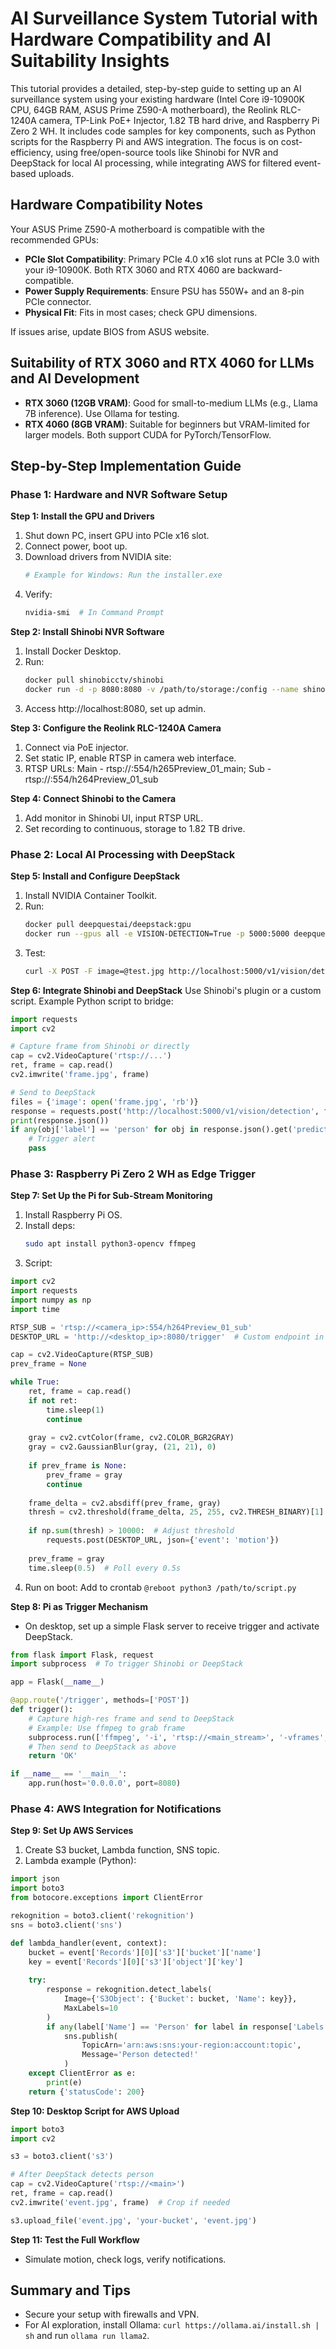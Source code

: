 # AI Surveillance System Tutorial with Hardware Compatibility and AI Suitability Insights

This tutorial provides a detailed, step-by-step guide to setting up an AI surveillance system using your existing hardware (Intel Core i9-10900K CPU, 64GB RAM, ASUS Prime Z590-A motherboard), the Reolink RLC-1240A camera, TP-Link PoE+ Injector, 1.82 TB hard drive, and Raspberry Pi Zero 2 WH. It includes code samples for key components, such as Python scripts for the Raspberry Pi and AWS integration. The focus is on cost-efficiency, using free/open-source tools like Shinobi for NVR and DeepStack for local AI processing, while integrating AWS for filtered event-based uploads.

## Hardware Compatibility Notes
Your ASUS Prime Z590-A motherboard is compatible with the recommended GPUs:

- **PCIe Slot Compatibility**: Primary PCIe 4.0 x16 slot runs at PCIe 3.0 with your i9-10900K. Both RTX 3060 and RTX 4060 are backward-compatible.
- **Power Supply Requirements**: Ensure PSU has 550W+ and an 8-pin PCIe connector.
- **Physical Fit**: Fits in most cases; check GPU dimensions.

If issues arise, update BIOS from ASUS website.

## Suitability of RTX 3060 and RTX 4060 for LLMs and AI Development
- **RTX 3060 (12GB VRAM)**: Good for small-to-medium LLMs (e.g., Llama 7B inference). Use Ollama for testing.
- **RTX 4060 (8GB VRAM)**: Suitable for beginners but VRAM-limited for larger models. Both support CUDA for PyTorch/TensorFlow.

## Step-by-Step Implementation Guide

### Phase 1: Hardware and NVR Software Setup

**Step 1: Install the GPU and Drivers**
1. Shut down PC, insert GPU into PCIe x16 slot.
2. Connect power, boot up.
3. Download drivers from NVIDIA site:  
   ```bash
   # Example for Windows: Run the installer.exe
   ```
4. Verify:  
   ```bash
   nvidia-smi  # In Command Prompt
   ```

**Step 2: Install Shinobi NVR Software**
1. Install Docker Desktop.
2. Run:  
   ```bash
   docker pull shinobicctv/shinobi
   docker run -d -p 8080:8080 -v /path/to/storage:/config --name shinobi shinobicctv/shinobi
   ```
3. Access http://localhost:8080, set up admin.

**Step 3: Configure the Reolink RLC-1240A Camera**
1. Connect via PoE injector.
2. Set static IP, enable RTSP in camera web interface.
3. RTSP URLs: Main - rtsp://<ip>:554/h265Preview_01_main; Sub - rtsp://<ip>:554/h264Preview_01_sub

**Step 4: Connect Shinobi to the Camera**
1. Add monitor in Shinobi UI, input RTSP URL.
2. Set recording to continuous, storage to 1.82 TB drive.

### Phase 2: Local AI Processing with DeepStack

**Step 5: Install and Configure DeepStack**
1. Install NVIDIA Container Toolkit.
2. Run:  
   ```bash
   docker pull deepquestai/deepstack:gpu
   docker run --gpus all -e VISION-DETECTION=True -p 5000:5000 deepquestai/deepstack:gpu
   ```
3. Test:  
   ```bash
   curl -X POST -F image=@test.jpg http://localhost:5000/v1/vision/detection
   ```

**Step 6: Integrate Shinobi and DeepStack**
Use Shinobi's plugin or a custom script. Example Python script to bridge:  
```python
import requests
import cv2

# Capture frame from Shinobi or directly
cap = cv2.VideoCapture('rtsp://...')
ret, frame = cap.read()
cv2.imwrite('frame.jpg', frame)

# Send to DeepStack
files = {'image': open('frame.jpg', 'rb')}
response = requests.post('http://localhost:5000/v1/vision/detection', files=files)
print(response.json())
if any(obj['label'] == 'person' for obj in response.json().get('predictions', [])):
    # Trigger alert
    pass
```

### Phase 3: Raspberry Pi Zero 2 WH as Edge Trigger

**Step 7: Set Up the Pi for Sub-Stream Monitoring**
1. Install Raspberry Pi OS.
2. Install deps:  
   ```bash
   sudo apt install python3-opencv ffmpeg
   ```
3. Script:  
```python
import cv2
import requests
import numpy as np
import time

RTSP_SUB = 'rtsp://<camera_ip>:554/h264Preview_01_sub'
DESKTOP_URL = 'http://<desktop_ip>:8080/trigger'  # Custom endpoint in Shinobi or Flask app

cap = cv2.VideoCapture(RTSP_SUB)
prev_frame = None

while True:
    ret, frame = cap.read()
    if not ret:
        time.sleep(1)
        continue
    
    gray = cv2.cvtColor(frame, cv2.COLOR_BGR2GRAY)
    gray = cv2.GaussianBlur(gray, (21, 21), 0)
    
    if prev_frame is None:
        prev_frame = gray
        continue
    
    frame_delta = cv2.absdiff(prev_frame, gray)
    thresh = cv2.threshold(frame_delta, 25, 255, cv2.THRESH_BINARY)[1]
    
    if np.sum(thresh) > 10000:  # Adjust threshold
        requests.post(DESKTOP_URL, json={'event': 'motion'})
    
    prev_frame = gray
    time.sleep(0.5)  # Poll every 0.5s
```

4. Run on boot: Add to crontab `@reboot python3 /path/to/script.py`

**Step 8: Pi as Trigger Mechanism**
- On desktop, set up a simple Flask server to receive trigger and activate DeepStack.  
```python
from flask import Flask, request
import subprocess  # To trigger Shinobi or DeepStack

app = Flask(__name__)

@app.route('/trigger', methods=['POST'])
def trigger():
    # Capture high-res frame and send to DeepStack
    # Example: Use ffmpeg to grab frame
    subprocess.run(['ffmpeg', '-i', 'rtsp://<main_stream>', '-vframes', '1', 'frame.jpg'])
    # Then send to DeepStack as above
    return 'OK'

if __name__ == '__main__':
    app.run(host='0.0.0.0', port=8080)
```

### Phase 4: AWS Integration for Notifications

**Step 9: Set Up AWS Services**
1. Create S3 bucket, Lambda function, SNS topic.
2. Lambda example (Python):  
```python
import json
import boto3
from botocore.exceptions import ClientError

rekognition = boto3.client('rekognition')
sns = boto3.client('sns')

def lambda_handler(event, context):
    bucket = event['Records'][0]['s3']['bucket']['name']
    key = event['Records'][0]['s3']['object']['key']
    
    try:
        response = rekognition.detect_labels(
            Image={'S3Object': {'Bucket': bucket, 'Name': key}},
            MaxLabels=10
        )
        if any(label['Name'] == 'Person' for label in response['Labels']):
            sns.publish(
                TopicArn='arn:aws:sns:your-region:account:topic',
                Message='Person detected!'
            )
    except ClientError as e:
        print(e)
    return {'statusCode': 200}
```

**Step 10: Desktop Script for AWS Upload**
```python
import boto3
import cv2

s3 = boto3.client('s3')

# After DeepStack detects person
cap = cv2.VideoCapture('rtsp://<main>')
ret, frame = cap.read()
cv2.imwrite('event.jpg', frame)  # Crop if needed

s3.upload_file('event.jpg', 'your-bucket', 'event.jpg')
```

**Step 11: Test the Full Workflow**
- Simulate motion, check logs, verify notifications.

## Summary and Tips
- Secure your setup with firewalls and VPN.
- For AI exploration, install Ollama: `curl https://ollama.ai/install.sh | sh` and run `ollama run llama2`.

